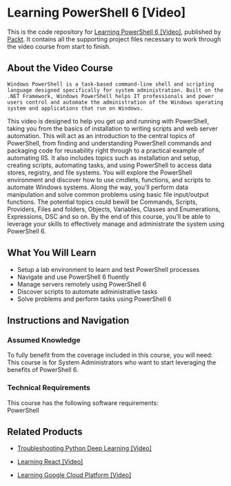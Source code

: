 # Learning PowerShell 6 [Video]
This is the code repository for [Learning PowerShell 6 [Video]](https://www.packtpub.com/virtualization-and-cloud/learning-powershell-6-video?utm_source=github&utm_medium=repository&utm_campaign=9781787127135), published by [Packt](https://www.packtpub.com/?utm_source=github). It contains all the supporting project files necessary to work through the video course from start to finish.
## About the Video Course
	Windows PowerShell is a task-based command-line shell and scripting language designed specifically for system administration. Built on the .NET Framework, Windows PowerShell helps IT professionals and power users control and automate the administration of the Windows operating system and applications that run on Windows.
This video is designed to help you get up and running with PowerShell, taking you from the basics of installation to writing scripts and web server automation. This will act as an introduction to the central topics of PowerShell, from finding and understanding PowerShell commands and packaging code for reusability right through to a practical example of automating IIS. It also includes topics such as installation and setup, creating scripts, automating tasks, and using PowerShell to access data stores, registry, and file systems. 
You will explore the PowerShell environment and discover how to use cmdlets, functions, and scripts to automate Windows systems. Along the way, you’ll perform data manipulation and solve common problems using basic file input/output functions. The potential topics could bewill be Commands, Scripts, Providers, Files and folders, Objects, Variables, Classes and Enumerations, Expressions, DSC and so on.
By the end of this course, you’ll be able to leverage your skills to effectively manage and administrate the system using PowerShell 6.

<H2>What You Will Learn</H2>
<DIV class=book-info-will-learn-text>
<UL>
<LI>Setup a lab environment to learn and test PowerShell processes 
<LI>Navigate and use PowerShell 6 fluently 
<LI>Manage servers remotely using PowerShell 6 
<LI>Discover scripts to automate administrative tasks 
<LI>Solve problems and perform tasks using PowerShell 6 </LI></UL></DIV>

## Instructions and Navigation
### Assumed Knowledge
To fully benefit from the coverage included in this course, you will need:<br/>
This course is for System Administrators who want to start leveraging the benefits of PowerShell 6.
### Technical Requirements
This course has the following software requirements:<br/>
PowerShell

## Related Products
* [Troubleshooting Python Deep Learning [Video]](https://www.packtpub.com/big-data-and-business-intelligence/troubleshooting-python-deep-learning-video?utm_source=github&utm_medium=repository&utm_campaign=9781788998192)

* [Learning React [Video]](https://www.packtpub.com/web-development/learning-react-video?utm_source=github&utm_medium=repository&utm_campaign=9781789612684)

* [Learning Google Cloud Platform [Video]](https://www.packtpub.com/virtualization-and-cloud/learning-google-cloud-platform-video?utm_source=github&utm_medium=repository&utm_campaign=9781789533811)

